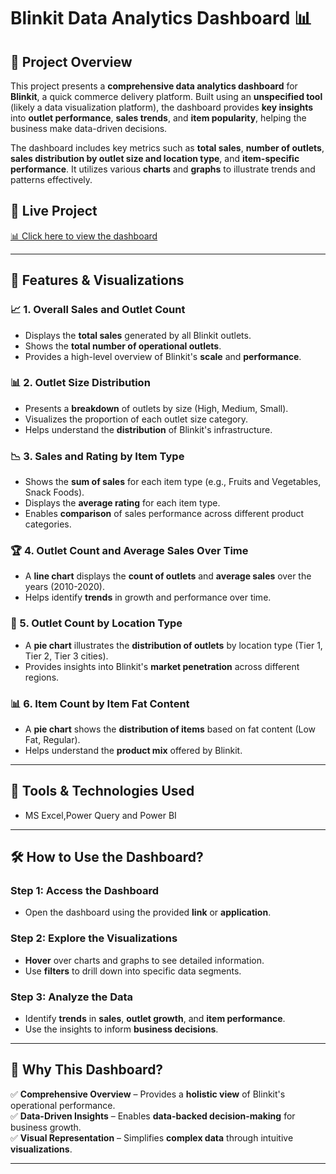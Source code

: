 # Blinkit Data Analytics Dashboard 📊

## 📌 Project Overview
This project presents a **comprehensive data analytics dashboard** for **Blinkit**, a quick commerce delivery platform. Built using an **unspecified tool** (likely a data visualization platform), the dashboard provides **key insights** into **outlet performance**, **sales trends**, and **item popularity**, helping the business make data-driven decisions.

The dashboard includes key metrics such as **total sales**, **number of outlets**, **sales distribution by outlet size and location type**, and **item-specific performance**. It utilizes various **charts** and **graphs** to illustrate trends and patterns effectively.

## 🔗 Live Project
[📊 Click here to view the dashboard](https://github.com/saitejhas16/blinkit_dataanalytics/blob/main/blinkit_dashboard_image.jpg)

---

## 🎨 Features & Visualizations

### 📈 1. **Overall Sales and Outlet Count**
- Displays the **total sales** generated by all Blinkit outlets.
- Shows the **total number of operational outlets**.
- Provides a high-level overview of Blinkit's **scale** and **performance**.

### 📊 2. **Outlet Size Distribution**
- Presents a **breakdown** of outlets by size (High, Medium, Small).
- Visualizes the proportion of each outlet size category.
- Helps understand the **distribution** of Blinkit's infrastructure.

### 📉 3. **Sales and Rating by Item Type**
- Shows the **sum of sales** for each item type (e.g., Fruits and Vegetables, Snack Foods).
- Displays the **average rating** for each item type.
- Enables **comparison** of sales performance across different product categories.

### 🏆 4. **Outlet Count and Average Sales Over Time**
- A **line chart** displays the **count of outlets** and **average sales** over the years (2010-2020).
- Helps identify **trends** in growth and performance over time.

### 📌 5. **Outlet Count by Location Type**
- A **pie chart** illustrates the **distribution of outlets** by location type (Tier 1, Tier 2, Tier 3 cities).
- Provides insights into Blinkit's **market penetration** across different regions.

### 📊 6. **Item Count by Item Fat Content**
- A **pie chart** shows the **distribution of items** based on fat content (Low Fat, Regular).
- Helps understand the **product mix** offered by Blinkit.

---

## 🔧 Tools & Technologies Used
- MS Excel,Power Query and Power BI
  
---

## 🛠 How to Use the Dashboard?
### **Step 1: Access the Dashboard**
- Open the dashboard using the provided **link** or **application**.

### **Step 2: Explore the Visualizations**
- **Hover** over charts and graphs to see detailed information.
- Use **filters** to drill down into specific data segments.

### **Step 3: Analyze the Data**
- Identify **trends** in **sales**, **outlet growth**, and **item performance**.
- Use the insights to inform **business decisions**.

---

## 📌 Why This Dashboard?
✅ **Comprehensive Overview** – Provides a **holistic view** of Blinkit's operational performance.  
✅ **Data-Driven Insights** – Enables **data-backed decision-making** for business growth.  
✅ **Visual Representation** – Simplifies **complex data** through intuitive **visualizations**.

---
